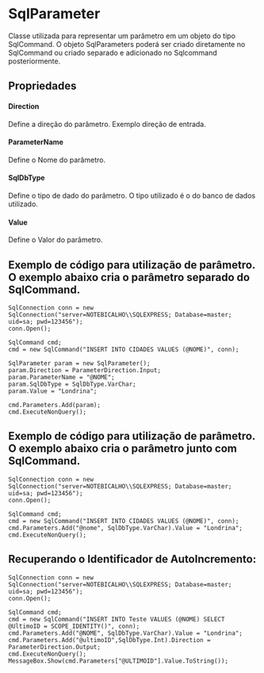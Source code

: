 # SqlParameter
Classe utilizada para representar um parâmetro em um objeto do tipo SqlCommand. O objeto SqlParameters poderá ser criado diretamente no SqlCommand ou criado separado e adicionado no Sqlcommand posteriormente.

## Propriedades	 
#### Direction	
Define a direção do parâmetro. Exemplo direção de entrada.

#### ParameterName	
Define o Nome do parâmetro.

#### SqlDbType	
Define o tipo de dado do parâmetro. O tipo utilizado é o do banco de dados utilizado.

#### Value	
Define o Valor do parâmetro.
 	 
 

## Exemplo de código para utilização de parâmetro. O exemplo abaixo cria o parâmetro separado do SqlCommand.
```
SqlConnection conn = new SqlConnection("server=NOTEBICALHO\\SQLEXPRESS; Database=master; uid=sa; pwd=123456");
conn.Open();

SqlCommand cmd;
cmd = new SqlCommand("INSERT INTO CIDADES VALUES (@NOME)", conn);

SqlParameter param = new SqlParameter();
param.Direction = ParameterDirection.Input;
param.ParameterName = "@NOME";
param.SqlDbType = SqlDbType.VarChar;
param.Value = "Londrina";

cmd.Parameters.Add(param);
cmd.ExecuteNonQuery();
```
 

## Exemplo de código para utilização de parâmetro. O exemplo abaixo cria o parâmetro junto com SqlCommand.
```
SqlConnection conn = new SqlConnection("server=NOTEBICALHO\\SQLEXPRESS; Database=master; uid=sa; pwd=123456");
conn.Open();

SqlCommand cmd;
cmd = new SqlCommand("INSERT INTO CIDADES VALUES (@NOME)", conn);
cmd.Parameters.Add("@nome", SqlDbType.VarChar).Value = "Londrina";
cmd.ExecuteNonQuery();
```
 

## Recuperando o Identificador de AutoIncremento:
```
SqlConnection conn = new SqlConnection("server=NOTEBICALHO\\SQLEXPRESS; Database=master; uid=sa; pwd=123456");
conn.Open();

SqlCommand cmd;
cmd = new SqlCommand("INSERT INTO Teste VALUES (@NOME) SELECT @UltimoID = SCOPE_IDENTITY()", conn);
cmd.Parameters.Add("@NOME", SqlDbType.VarChar).Value = "Londrina";
cmd.Parameters.Add("@ultimoID",SqlDbType.Int).Direction = ParameterDirection.Output;
cmd.ExecuteNonQuery();
MessageBox.Show(cmd.Parameters["@ULTIMOID"].Value.ToString());
``` 

 
